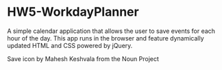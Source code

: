 # HW5-WorkdayPlanner
A simple calendar application that allows the user to save events for each hour of the day. This app runs in the browser and feature dynamically updated HTML and CSS powered by jQuery.



Save icon by Mahesh Keshvala from the Noun Project